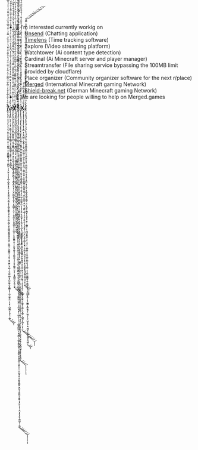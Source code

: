- 👀 I’m interested currently workig on
    - [Unsend](https://unsend.wireway.ch) (Chatting application)
    - [Timelens](https://timelens.wireway.ch) (Time tracking software)
    - 3xplore (Video streaming platform)
    - Watchtower (Ai content type detection)
    - Cardinal (Ai Minecraft server and player manager)
    - Streamtransfer (File sharing service bypassing the 100MB limit provided by cloudflare)
    - Place organizer (Community organizer software for the next r/place)
    - [Merged](https://merged.games) (International Minecraft gaming Network)
    - [Shield-break.net](https://shield-break.net) (German Minecraft gaming Network)
- 🌱 We are looking for people willing to help on Merged.games


ţ̸̢̨̢̡̢̧̧̨̡̨̨̡̧̧̨̡̛̭̭̞̝̙̯̯͖̦̭͕͔̩̺͚̗̣̙̞͈̻̫̳͇͉̯̬͓̣̤̳̺̤͉͎̘̮̯͙͔̙͎̜̻͙̪̬͍̙̟̙͍̞̜͉̝͈͍̬̤͉̬̰͉̝̙̩̖̳̗̬̻̥͉̥͕̼̩̦̲̠̩̻̣̖͙̖̩͇̪̫̥̻͈̰̥͈͖͔̠͕̪̳̜̹̰̼̮̻̟̜̖̝̬̠͙̱͓̰̙̤̞̹̻̦̩̼̩͚̤̼̲̬̠̠̺̰͚̥̮̝̱̲͇̝͔̦̯̫̦͚̥͈̤̩͙͔̟͔̪̫̱͇̝͕͈͓͉̣̯̻̃͒̇̎͗͐̔̅̾̅̊̾̎̔̉̿̀̃̈́̌͂̅̑̓̃̓̃̊̓͛̅̇̅̍̈́́̊̌͛̃̑͛̄̉̈̆́̔̓̈̈̏̋͑̿̎́̇̇͊̈́̋͆́̐͆̈́̓̂̂͌̉̈́͗̽̓́̐͆͐̏̿̾̄̐̃̈́͗͘̚̚̚͘̚̕͘̚̕̕͜͜͜͝͝͝͠͠͝͝͝͠ͅͅȩ̵̢̡̡̛̛̛͍̻̰̜͓̙̜͔̞̖̮̫͇͉̩̰͙͉̼͍̩̳̻͉͉̟͈̱̗͇̪̳̟̘͓̬̝͔̣͚̟̞̼͈̺͎̀́̇̔̅̒͗̌̒͂̋̉̇͋̐̓̉̍̽̂̐̿̆́̄̒̒̑̍̂̊͂̊͋̍͗͗͌̀̔̓͆͛̃̎̓͒́̑̈́̾̏͑̀͗̊͗͂̓̃̄̍͑͒̉̃̉͐̃̃̇̌̃̊̾̄̍͌̈́̆̓̂͌͒̌̈́̀̈̉͛͑̅̌̆͐̈͑̕͘͘͘͘͜͜͠͝͝͠͝ş̴̧̧̡̧̡̧̡̧̡̨̢̡̛̛͙̞͎̮̯̩͖̰͈͍̞̪̖̣̯̘͙̫͇̹͕͚͕̤̭̠̱̭̯̯͔̼̤͎̗̬̬͓̗̰͉̟͇̗̬̻͔͉̩͓͇͓͚͕̙͙̦̠̫̟͖̪̱̫̱̖͓̲̙͉͓̭̺̻̠̩̭͓̹̦̱͈̫̫͙̞͓̱͈͖̰̠̠̞̟̲͓̬̹̙̬̰͚̪̱̜̬̹̗̭̯̬̞͚̥͓͉̙̳̯̫̩̘͎̯̗̟̯͇͍̤̱̣̝̹̣̝̭̪̳̫̹̮̗͍͍̞̬̉̌͑͑̀̽̀̇̔̓̿͗̔̽͆̄́̈͒̍̈̃̄̃̿͐̊͋̋̄͋̿̒̾̄̈́̋͒̈́̃͂̓̅͌̄͛͌̍̈͒̊̂͋̒̏̿́͐̇̍̀̌̈́͂̑̈́̌͒̉̐̃́̐̃̃̃̆̍̓̈́̿͂̅͐̊̐͗̎̈́̾̇͗͂̓̋̈͗̂̾̐͊̈́́̾͂̉̔̌̀̀̀͌͊͊̒̾͑͑̄̽̆͗̓͛̽̈́͌̈́́̊̀̂̇͐̎͒̉͛͌̂͌͗̀́͂͐̈͗̈̋̏̌̍̕̚̕̚̕̕͘̚̕͘͜͜͜͜͜͜͠͠͝͝͝͠͝͝͠͝͝ͅt̴̨̧̢̧̧̡̢̢̨̢̛̛̛̤̮̙̮̞̣̮͙̣̺̼̙̖̖͕̲͖̙̦̬̙̞͈̪͕̙̲͔̹̟̤̝̞̹̰̭̞̬̺̘̫͙̳̝̫̼͈̩̠̭̪̺̹͖̫̭͕̗͓̳͕̥̘̖̳͕̜͍̫̝̘̮͓̜̣͎̙͇̞̪͓̰̞̪͇̺̖̙̪͙̠̭̯̺̫̟͕̖͈̃̉̊̈́̊͗̀͆͐́̀̔̾͗̋͂͊̈́̒͂͊̑͆͌́̈́̐̀͂̓̈́̋̆̅̈̌̈́̃͛̌͗̄͒̆́̿̌̈́̎̏̓͂̅͒͆́͆̓̊̊̇́̇͑͂̀̓̈̓͂̀̑̍̉͐͐́͆͗̂͂̿̏̄̽͊̃̊̀͒̔̀̽͒͐̓́̌͊̓͛̏̑͗̀͛́̿̈́̄̊͊̂̒͛́̕̚̕̚̕͘̚̕͘̕͜͜͜͜͝͝͝͝͝͝ͅͅͅͅͅͅͅ ̵̡̨̨̢̢̡̨̧̡̧̢̧̡̡̢̡̢̡̧̡̨̢̧̧̧̡̧̧̛̛̛̛͚̯̣̭͚͉͙̠̤͔̜͙̯͚̟͍͙͕̭̱͎͖̞̟̘̺̖̦̻͎̭̹̙̻̹͙̰̪̖̱̣͉̮̞̖̖̯̭͖̮̘̺͎̪̥̮̝̹͉͈̣̝̭̩̺̯̻͉̰̺̱͔̯̩̻͓͖̙̞͉̫͇͚̬̗͓̥͉̬̱͖͎͍̝̪̫̹̫̩͎͓͉̻̫̦̖̪͓̘̼̺̝̮̻͕͍̰̟̭̝͎̬͈͇̺̟̤͍̟͇̺͙̞͙͎͈͍͖̝̰̝͍̠͕̩̰͕̘͙̗̗̤̪̩̱̣̖̣̩̤̩̲̺͈̻̺̪͙̣̮͈͚̻͕̤̜̻̟̙̳̦̳̬̦͙͍͍͇̟͖͙̺̫͖̲̠͔̗͇͕̤̣̣̣͎̲̤̘̯̥̫̗̪̯̬͚̳͍̬̞̺͔̗̮͖͖͓̱̣̪͍̘͓̤̯̠͎̗̦͔̼͙̝̥͓̯̥̜͇̪̥̦͔͖̲̾̏́̈̈́͐͒̋͒̒̂̀̏̔̅̌͑̈́͌̈́̀̉̊͊̿͋̓̅̉̀̿̅͊͂̅͗̈́͋̉̋͑͂̽̂̈́̃̀͒̃̉̌̈́̿͛͆̓͆́͌̅̈́̾̅̍̾̈́̾́̑̆̎̊͛̄̄͒̃͒͊̎̈͛̌̓̅̈́̈͋̿̒͑̋͂̂̒́̑̍̒͂̋̑̅̾͗̊͐̿̓̄̓̆̒̆̆͂͐͑̇̈̏̃̓̑̎̔́͗̈̋̓̓͒̀̀̽̒̈́͆̑̒͋͗̇̊͋̈́̇̍̋̄̈̒̈́̏̏̀͒̆̈́̑̌̑͛̓̓̈̿̽̆̎̑̑̅́͑̅̀̊̐̎͑͆͛͘̚̚̚̕̚̚̚̚̚̚̕̕̕̕̚͘͘͘͜͜͜͜͜͜͝͝͠͝͠͝͠͝͝͝ͅͅͅͅͅͅͅͅţ̸̧̢̡̢̢̧̢̢̨̢̨̧̧̧̢̛̛̥̖͚͉͍̼̻̹̺̙̖͚͖͕̜̻̩͖̠̙̠̘̥̮̠̭͎͉͖̗̬̫̲̙͔͕̰̠̝̼̺̱̦̣̥̞̠͖͍̮͙̖̞̗͖̞̼̭̭͖̟͚̰͖͚̼̠̰̜̩͔̫̺̺̫̲͙̻̺̣͍̝̗͓̮̮͈̩͚͔͙̞̜͙̤̪̲̺͉͔̦͉͇̣̙̪̬̱͉̟͇̝͓̙̘̞̹̼̺͇͉͔̜̥̬̪̭̮̤͔͈̰̙̫͔͔͓̫̤͔̤͍̮̼͇͉͚͚̯̥̱͍̪̯̺̺̹̞͈͓̟̳͇͉̟̠͖̹͉͙̝͈̹͍̹̼͎̥͖̱̝̗̣͖̗̘̘̫̥̫͉̜̰͙̻͈̺̥̝̞̗͕̖͓̱̬͎̿̂̾͂̀̄̊̓͛̃͆́̾̈́̉̏̓͑̍̈́̃͋̍͛͗̑̀̽͂̌̉͐͊͌̌́̆̊̓̈́̌́̄̒̋̍̂͐̎̔̿̀̅̄͗͊̾̋̒͐̂͊͒͒̊̈́̔̒͊͆̽̅̈́̃̄̌̋͌̔̊̈́̀̃̆͒̉́̒͐̔̿̀̈̀̃͛̍̌̋̄̃̾̀̊̋̾̀̏̽̀͛̄͂̈́̈́̂͆͛̐́͐͒́̄͊͑̇̄̓́̀̄̋͐̃͊͋͋̌̌̉͛͗͋̇̏͛̊̊̅̄̋̓̔͒̆́̊̉̑̈́̊̏̓̏̐̃̓̒͋́̈̽̌͆̈̓͆͒̓͒̇͘͘͘͘̚͜͜͜͜͝͝͠͠͠͠ͅͅͅͅͅͅͅͅe̷̢̨̨̢̢̡̡̡̡̨̢̢̡̨̢̨̧̢̧̨̢̢̧̡̛̛̛̛̛̛̛̱̳͔̣̮̭̳̗͖̲̣̮̺͓͇͙̦̳̬̻̦̱̭̭̦̬̬̭̱̹̗̪̟̮̗͉̳̬̯̻͈̤̞̝̼̠̝̱͈͎̙͈̹̺̗̼͚͖̗̯̲̣̗̝͓̩̱͉̱͕͉͉̬̬̩̖͎̲̼͕̩̘̪̦̥̪͈͚̙̪̱̝̠͙̤̰̟̟̜͇͕̬̙̳̬͇̟̫̙̲̟̺̰̱̜͓̫̗̬͖͖̗̖̹̹̱̞̘̤̺̥̹̦̥̞͓͉̰̹͉͖̲͎̯̮̞͚̭̦̖͚̫̗̙̣̳̹̩̮̭̪̥̞̲̺̭͓̝̲̱͔̖͉̟͉̗̅͑̽̈́̉͒̄̓͊̈̏͛̈͂̎̅̀̿̑͋̋͂̀͂̋̅̎̄̔̄̏̓̐́͆͌̽̉̅̈́͐̾͒̽̒̎̑̅̀̄̑͒̐̂̈́́͊̽̈́̍̋́̔̆̆̄̑̒̄̄͗̍̍̐̐̄̏̋̈͂͑̑̓͌̋͆͊́̍͑͗̆̋̍̐͌́͐͆͂̀͒̎̾̊͆͆͋̔̏̈́̽͌͋̈́̋̓͋̈́̊̈́̀̌͛̅̍̆̉͐́̓͆̈́́͑͛͐͂͂̈́̀̈́̏͊̀͒͑̌̌͒͗̑͗̃͊̈́͛͑̉̓̈́́̓̂̃̈́̿̇̽̂̇̎͆͑̈́͆̊͗͐͒̃̍̅̃͘͘͘̚̚̕͘̕̚͘͘͘͘͘̕̚̕͘̚̕͘͜͜͜͜͜͜͜͜͜͝͝͠͠͝͝͝͝͝͝͠͝͝͝ͅͅͅͅx̶̧̢̨̨̡̨̡̨̢̧̨̨̢̟̹̟͇̣̟̞̱̘̺͇̤̩͖͓͍̦͙̯̱̗̺̼̱̫̳͔̘̪̖̯̣̜̰̪͉̟̪̘̣̰͚͔̟̱͍͕̥̬̥̪̺̻̹̪̖͇͖̜͇͎̜̭̙̫̼̫͖̜͔͍̯͔͔̪͍͔͖͓͎̠̥̥̭̯̗͈̩͓͕̝̬̥̹̦̫͕̜̮͕̭̙̯͇̜̝̮̟̤̝̩̼̼̗͎̯̺̱͉͉̩͓̗̮̙͉̱̩͇͓̝̺̺͓̻̜͇̤̪̫̦̙̜͚̓̓̐̋͑̈̈̆̓͂́̄̊̓͆̆͊͑̊͜͜͜͠͝ͅͅͅͅͅt̷̨̧̧̢̢̡̡̢̢̢̧̡̨̧̨̡̢̢̧̡̧̡̢̛̛̛͈͔̫̖̭̮͚̪̯͓̺̩̺̣̘̺̙̭̙̼͙̟̜̲̪̦̻͕͓͖̣͔̘͙̮͕̣̭̪̦͙̹̗̰̝͕͎͖͙̰͉̲̭̯͈̳͉͉̤̦̙̪̥̗̰̪̬̥̝̯̮͙̘͔͍̹̣̲̳̹̹̖̣̪̺̮̱͍͚̣͓̗͓͉̤̘̦͔̣̲̬̪̖͙͙̭͙̳̤̙͇͕͈͉̘̞͇̜̟̙̗̪̦̬͇̳̯͉̼̜͈͇̰̤̗͙̜͓̮̮̻̭̟͈̣͎̖̗̺͇̣͙͇̣͍͈̙̗͖͈͎͎̤̹̺͔͔̥̝͉͖̪͙̦̦͈̦͎̺̮̗̪̮͇͕̽̔̈̽́̅̀́͊͐̃͑̅͊̄͐͛̍͑̏͌͒̓̈͒̄̊̃͋͂́̐̈́̇̊́͗̈̂̉̏́̃̓̈̏̓͋̒̎̓̋̎͐̓̅͛̾̉͛̓̽̐̿̂͂͘̚͘͘͘͜͜͠͠͝͝͠͝͠͠͝͝͝ͅͅ
